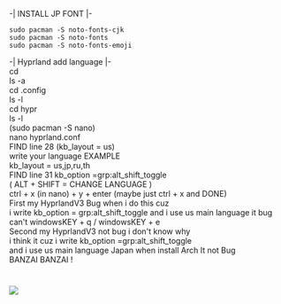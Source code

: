 -| INSTALL JP FONT |-  
          
    sudo pacman -S noto-fonts-cjk
    sudo pacman -S noto-fonts
    sudo pacman -S noto-fonts-emoji

  
-| Hyprland add language |-  
cd  
ls -a  
cd .config  
ls -l  
cd hypr   
ls -l  
(sudo pacman -S nano)  
nano hyprland.conf   
FIND line 28 (kb_layout = us)  
write your language EXAMPLE  
kb_layout = us,jp,ru,th  
FIND line 31 kb_option =grp:alt_shift_toggle  
( ALT + SHIFT = CHANGE LANGUAGE )   
ctrl + x (in nano) + y + enter (maybe just ctrl + x and DONE)  
First my HyprlandV3 Bug when i do this cuz  
i write kb_option = grp:alt_shift_toggle and i use us main language it bug can't windowsKEY + q /  windowsKEY + e  
Second my HyprlandV3 not bug i don't know why  
i think it cuz i write kb_option =grp:alt_shift_toggle  
and i use us main language Japan when install Arch It not Bug  
BANZAI BANZAI !  
# [![](https://cdn.donmai.us/original/27/79/__musume_yuusha_no_kuse_ni_namaiki_da_and_1_more_drawn_by_osimder__2779660c66874791a52eb8387a4f8318.gif)](https://cdn.donmai.us/original/27/79/__musume_yuusha_no_kuse_ni_namaiki_da_and_1_more_drawn_by_osimder__2779660c66874791a52eb8387a4f8318.gif)
